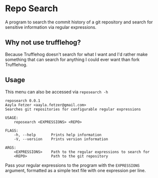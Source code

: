 # Repo Search
A program to search the commit history of a git repository and search for sensitive information via regular expressions.

## Why not use trufflehog?
Because Trufflehog doesn't search for what I want and I'd rather make something that can search for anything I could ever want than fork Trufflehog. 

## Usage
This menu can also be accessed via ``reposearch -h``
```
reposearch 0.0.1
Aayla Fetzer <aayla.fetzer@gmail.com>
Searches git repositories for configurable regular expressions

USAGE:
    reposearch <EXPRESSIONS> <REPO>

FLAGS:
    -h, --help       Prints help information
    -V, --version    Prints version information

ARGS:
    <EXPRESSIONS>    Path to the regular expressions to search for
    <REPO>           Path to the git repository
```

Pass your regular expressions to the program with the ``EXPRESSIONS`` argument, formatted as a simple text file with one expression per line.